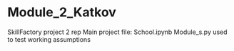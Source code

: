 # Module_2_Katkov
 SkillFactory project 2 rep
Main project file: School.ipynb
Module_s.py used to test working assumptions 
